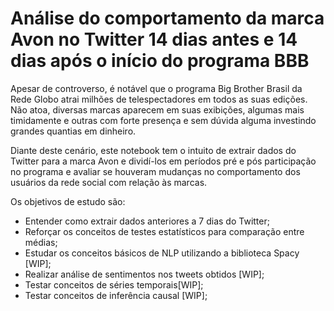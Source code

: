 # Análise do comportamento da marca Avon no Twitter 14 dias antes e 14 dias após o início do programa BBB

Apesar de controverso, é notável que o programa Big Brother Brasil da Rede Globo atrai milhões de telespectadores em todos as suas edições. Não atoa, diversas marcas aparecem em suas exibições, algumas mais timidamente e outras com forte presença e sem dúvida alguma investindo grandes quantias em dinheiro. 

Diante deste cenário, este notebook tem o intuito de extrair dados do Twitter para a marca Avon e dividí-los em períodos pré e pós participação no programa e avaliar se houveram mudanças no comportamento dos usuários da rede social com relação às marcas.

Os objetivos de estudo são:

- Entender como extrair dados anteriores a 7 dias do Twitter;
- Reforçar os conceitos de testes estatísticos para comparação entre médias;
- Estudar os conceitos básicos de NLP utilizando a biblioteca Spacy [WIP];
- Realizar análise de sentimentos nos tweets obtidos [WIP];
- Testar conceitos de séries temporais[WIP];
- Testar conceitos de inferência causal [WIP];

